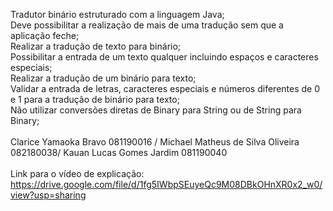 Tradutor binário estruturado com a linguagem Java; <br/>
Deve possibilitar a realização de mais de uma tradução sem que a aplicação feche;<br />
Realizar a tradução de texto para binário;<br />
Possibilitar a entrada de um texto qualquer incluindo espaços e caracteres especiais;<br />
Realizar a tradução de um binário para texto;<br />
Validar a entrada de letras, caracteres especiais e números diferentes de 0 e 1 para a tradução de binário para texto;<br />
Não utilizar conversões diretas de Binary para String ou de String para Binary;<br />
<br />
Clarice Yamaoka Bravo 081190016 / Michael Matheus de Silva Oliveira 082180038/ Kauan Lucas Gomes Jardim 081190040
<br />
<br />
Link para o vídeo de explicação: https://drive.google.com/file/d/1fg5IWbpSEuyeQc9M08DBkOHnXR0x2_w0/view?usp=sharing

